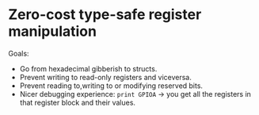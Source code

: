 # Zero-cost type-safe register manipulation

Goals:

- Go from hexadecimal gibberish to structs.
- Prevent writing to read-only registers and viceversa.
- Prevent reading to,writing to or modifying reserved bits.
- Nicer debugging experience: `print GPIOA` -> you get all the registers in that register block and
  their values.

